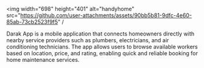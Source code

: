 <img width="698" height="401" alt="handyhome" src="https://github.com/user-attachments/assets/90bb5b81-9dfc-4e60-85ab-73cb2523f9f5" /
  >
Darak App is a mobile application that connects homeowners directly with nearby service providers such as plumbers, electricians, and air conditioning technicians.
The app allows users to browse available workers based on location, price, and rating, enabling quick and reliable booking for home maintenance services.
